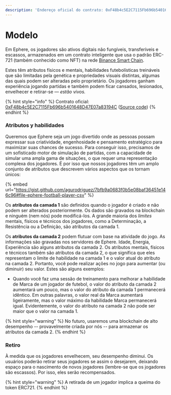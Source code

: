 ```yaml
---
description: 'Endereço oficial do contrato: 0xF48b4c5E2C7115Fb696b5401648D47E07a83194C'
---
```


# Modelo

Em Ephere, os jogadores são ativos digitais não fungíveis, transferíveis e escassos, armazenados em um contrato inteligente que usa o padrão ERC-721 (também conhecido como NFT) na rede [Binance Smart Chain](https://coinmarketcap.com/alexandria/article/what-is-binance-smart-chain).

Estes têm atributos físicos e mentais, habilidades futebolísticas treináveis que são limitadas pela genética e propriedades visuais distintas, algumas das quais podem ser alteradas pelo proprietário. Os jogadores ganham experiência jogando partidas e também podem ficar cansados, lesionados, envelhecer e retirar-se — _estão vivos._

{% hint style="info" %}
Contrato oficial: [0xF48b4c5E2C7115Fb696b5401648D47E07a83194C](https://bscscan.com/token/0xF48b4c5E2C7115Fb696b5401648D47E07a83194C) ([Source code](https://github.com/ephere-football/contracts/blob/master/contracts/EphereFootballerERC721.sol))
{% endhint %}

### Atributos y habilidades

Queremos que Ephere seja um jogo divertido onde as pessoas possam expressar sua criatividade, engenhosidade e pensamento estratégico para maximizar suas chances de sucesso. Para conseguir isso, precisamos de um sofisticado motor de simulação de partidas, com a capacidade de simular uma ampla gama de situações, o que requer uma representação complexa dos jogadores. É por isso que nossos jogadores têm um amplo conjunto de atributos que descrevem vários aspectos que os tornam únicos:&#x20;

{% embed url="https://gist.github.com/agurodriguez/7bfb9a0683f0b5e08baf36451e146c96#file-ephere-football-player-csv" %}

Os **atributos da camada 1** são definidos quando o jogador é criado e não podem ser alterados posteriormente. Os dados são gravados na blockchain e ninguém (nem nós) pode modificá-los. A grande maioria dos _limites_ mentais, físicos e técnicos dos jogadores, como a Determinação, a Resistência ou a Definição, são atributos da camada 1.

Os **atributos da camada 2** podem flutuar com base na atividade do jogo. As informações são gravadas nos servidores de Ephere. Idade, Energia, Experiência são alguns atributos da camada 2. Os atributos mentais, físicos e técnicos também são atributos da camada 2, o que significa que eles representam o limite de habilidade na camada 1 e o valor atual do atributo na camada 2. Portanto, você pode realizar ações no jogo para aumentar (ou diminuir) seu valor. Estes são alguns exemplos:&#x20;

* Quando você faz uma sessão de treinamento para melhorar a habilidade de Marca de um jogador de futebol, o valor do atributo da camada 2 aumentará um pouco, mas o valor do atributo da camada 1 permanecerá idêntico. Em outras palavras, o valor real da Marca aumentará ligeiramente, mas o valor máximo da habilidade Marca permanecerá igual. Evidentemente, o valor do atributo na camada 2 não pode ser maior que o valor na camada 1.

{% hint style="warning" %}
No futuro, usaremos uma blockchain de alto desempenho -- provavelmente criada por nós -- para armazenar os atributos da camada 2.
{% endhint %}

### Retiro

À medida que os jogadores envelhecem, seu desempenho diminui. Os usuários poderão retirar seus jogadores se assim o desejarem, deixando espaço para o nascimento de novos jogadores (lembre-se que os jogadores são escassos). Por isso, eles serão recompensados.

{% hint style="warning" %}
A retirada de um jogador implica a queima do token ERC721.
{% endhint %}
